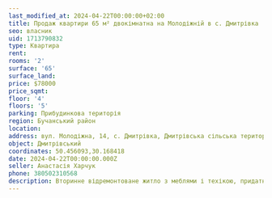 ```yaml
---
last_modified_at: 2024-04-22T00:00:00+02:00
title: Продаж квартири 65 м² двокімнатна на Молодіжній в с. Дмитрівка
seo: власник
uid: 1713790832
type: Квартира
rent:
rooms: '2'
surface: '65'
surface_land:
price: $78000
price_sqmt:
floor: '4'
floors: '5'
parking: Прибудинкова територія
region: Бучанський район
location:
address: вул. Молодіжна, 14, с. Дмитрівка, Дмитрівська сільська територіальна громада
object: Дмитрівський
coordinates: 50.456093,30.168418
date: 2024-04-22T00:00:00.000Z
seller: Анастасія Харчук
phone: 380502310568
description: Вторинне відремонтоване житло з меблями і техікою, придатне і готова для проживання
---
```


